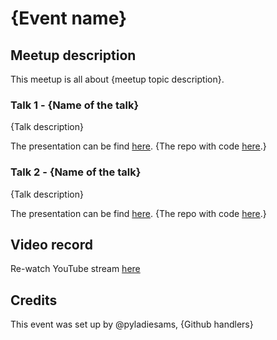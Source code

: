 # {Event name}

## Meetup description
This meetup is all about {meetup topic description}.

### Talk 1 - {Name of the talk}

{Talk description}

The presentation can be find [here](link). {The repo with code [here](link).}

### Talk 2 - {Name of the talk}

{Talk description}

The presentation can be find [here](link). {The repo with code [here](link).}

## Video record
Re-watch YouTube stream [here](link)

## Credits
This event was set up by @pyladiesams, {Github handlers}
